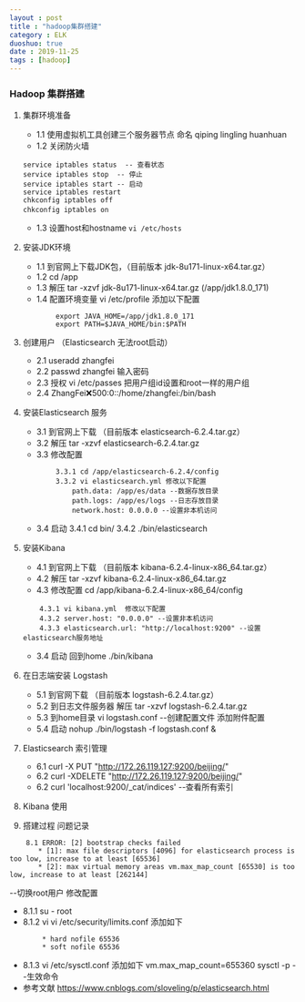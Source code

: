 ```yaml
---
layout : post
title : "hadoop集群搭建"
category : ELK
duoshuo: true
date : 2019-11-25
tags : [hadoop]
---
```


### Hadoop 集群搭建 ###
1. 集群环境准备
    - 1.1 使用虚拟机工具创建三个服务器节点 命名 qiping lingling huanhuan
    - 1.2 关闭防火墙
    ````
    service iptables status  -- 查看状态
    service iptables stop  -- 停止
    service iptables start -- 启动
    service iptables restart  
    chkconfig iptables off  
    chkconfig iptables on　　
    ````
    - 1.3 设置host和hostname
    ``
    vi /etc/hosts
    ``





1. 安装JDK环境
    - 1.1 到官网上下载JDK包，（目前版本 jdk-8u171-linux-x64.tar.gz）
    - 1.2 cd /app
    - 1.3 解压 tar -xzvf jdk-8u171-linux-x64.tar.gz (/app/jdk1.8.0_171)
    - 1.4 配置环境变量 vi /etc/profile 添加以下配置 
    ````
            export JAVA_HOME=/app/jdk1.8.0_171
            export PATH=$JAVA_HOME/bin:$PATH
    ````
2. 创建用户 （Elasticsearch 无法root启动）
    - 2.1 useradd zhangfei
    - 2.2 passwd zhangfei 输入密码
    - 2.3 授权 vi /etc/passes 把用户组id设置和root一样的用户组
    - 2.4 ZhangFei:x:500:0::/home/zhangfei:/bin/bash
3. 安装Elasticsearch 服务
    - 3.1 到官网上下载 （目前版本 elasticsearch-6.2.4.tar.gz）
    - 3.2 解压 tar -xzvf elasticsearch-6.2.4.tar.gz
    - 3.3 修改配置
    ```
            3.3.1 cd /app/elasticsearch-6.2.4/config
            3.3.2 vi elasticsearch.yml 修改以下配置
                path.data: /app/es/data --数据存放目录
                path.logs: /app/es/logs --日志存放目录
                network.host: 0.0.0.0 --设置非本机访问
    ```
    - 3.4 启动
        3.4.1 cd bin/
        3.4.2 ./bin/elasticsearch
4. 安装Kibana
    - 4.1 到官网上下载 （目前版本 kibana-6.2.4-linux-x86_64.tar.gz）
    - 4.2 解压 tar -xzvf kibana-6.2.4-linux-x86_64.tar.gz
    - 4.3 修改配置 cd /app/kibana-6.2.4-linux-x86_64/config
    ```
        4.3.1 vi kibana.yml  修改以下配置
        4.3.2 server.host: "0.0.0.0" --设置非本机访问
        4.3.3 elasticsearch.url: "http://localhost:9200" --设置elasticsearch服务地址
    ```
    - 3.4 启动 回到home ./bin/kibana
5. 在日志端安装 Logstash
    - 5.1 到官网下载 （目前版本 logstash-6.2.4.tar.gz）
    - 5.2 到日志文件服务器 解压 tar -xzvf logstash-6.2.4.tar.gz
    - 5.3 到home目录 vi logstash.conf --创建配置文件 添加附件配置
    - 5.4 启动 nohup ./bin/logstash -f logstash.conf &
6. Elasticsearch 索引管理
    - 6.1 curl -X PUT "http://172.26.119.127:9200/beijing/"
    - 6.2 curl -XDELETE "http://172.26.119.127:9200/beijing/"
    - 6.2 curl 'localhost:9200/_cat/indices' --查看所有索引
7. Kibana 使用

8. 搭建过程 问题记录
```
    8.1 ERROR: [2] bootstrap checks failed
       * [1]: max file descriptors [4096] for elasticsearch process is too low, increase to at least [65536]
       * [2]: max virtual memory areas vm.max_map_count [65530] is too low, increase to at least [262144]
```
   --切换root用户 修改配置
   - 8.1.1 su - root
   - 8.1.2 vi vi /etc/security/limits.conf 添加如下
```
        * hard nofile 65536
        * soft nofile 65536
```
   - 8.1.3 vi /etc/sysctl.conf 添加如下
        vm.max_map_count=655360
        sysctl -p --生效命令
   - 参考文献 https://www.cnblogs.com/sloveling/p/elasticsearch.html


```